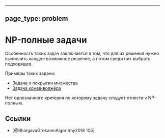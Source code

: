 

---
page_type: problem
---

# NP-полные задачи

Особенность таких задач заключается в том, что для их решения нужно вычислить каждое возможное решение, а потом среди них выбрать подходящее.

Примеры таких задачи:

* [Задача о покрытии множества]([[20221113193943]])
* [Задача коммивояжёра]([[20221106191917]])

Нет однозначного критерия по которому задачу следует отнести к NP-полным.

## Ссылки

- [@BhargavaGrokaemAlgoritmy2018 105]